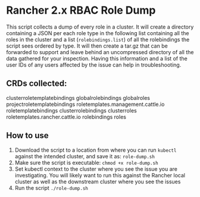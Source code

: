 # Rancher 2.x RBAC Role Dump
This script collects a dump of every role in a cluster.  It will create a directory containing a JSON per each role type in the following list containing all the roles in the cluster and a list (`rolebindings.list`) of all the rolebindings the script sees ordered by type. It will then create a tar.gz that can be forwarded to support and leave behind an uncompressed directory of all the data gathered for your inspection.
Having this information and a list of the user IDs of any users affected by the issue can help in troubleshooting.

## CRDs collected:
clusterroletemplatebindings
globalrolebindings
globalroles
projectroletemplatebindings
roletemplates.management.cattle.io
roletemplatebindings
clusterrolebindings
clusterroles
roletemplates.rancher.cattle.io
rolebindings
roles


## How to use
1. Download the script to a location from where you can run `kubectl` against the intended cluster, and save it as: `role-dump.sh`
2. Make sure the script is executable: `chmod +x role-dump.sh`
3. Set kubectl context to the cluster where you see the issue you are investigating.  You will likely want to run this against the Rancher local cluster as well as the downstream cluster where you see the issues
4. Run the script `./role-dump.sh`
